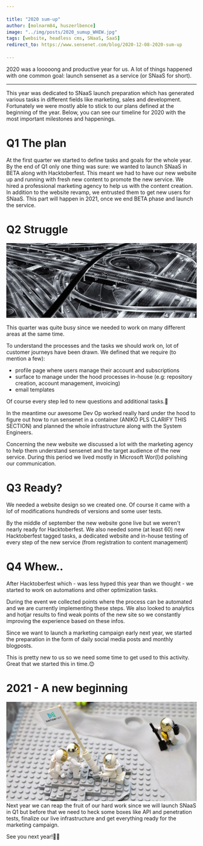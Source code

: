 ```yaml
---

title: "2020 sum-up"
author: [molnarm84, huszerlbence]
image: "../img/posts/2020_sumup_WHEW.jpg"
tags: [website, headless cms, SNaaS, SaaS]
redirect_to: https://www.sensenet.com/blog/2020-12-08-2020-sum-up

---
```


2020 was a looooong and productive year for us. A lot of things happened with one common goal: launch sensenet as a service (or SNaaS for short).

---

This year was dedicated to SNaaS launch preparation which has generated various tasks in different fields like marketing, sales and development. Fortunately we were mostly able to stick to our plans defined at the beginning of the year.
Below, you can see our timeline for 2020 with the most important milestones and happenings.

# Q1 The plan
At the first quarter we started to define tasks and goals for the whole year. By the end of Q1 only one thing was sure: we wanted to launch SNaaS in BETA along with Hacktoberfest. This meant we had to have our new website up and running with fresh new content to promote the new service.
We hired a professional marketing agency to help us with the content creation. In addition to the website revamp, we entrusted them to get new users for SNaaS. This part will happen in 2021, once we end BETA phase and launch the service.

# Q2 Struggle
![struggle](../img/posts/2020_sumup_STRUGGLE.jpg)

This quarter was quite busy since we needed to work on many different areas at the same time.

To understand the processes and the tasks we should work on, lot of customer journeys have been drawn.
We defined that we require (to mention a few):
- profile page where users manage their account and subscriptions
- surface to manage under the hood processes in-house (e.g: repository creation, account management, invoicing)
- email templates

Of course every step led to new questions and additional tasks.🥳

In the meantime our awesome Dev Op worked really hard under the hood to figure out how to run sensenet in a container (ANIKÓ PLS CLARIFY THIS SECTION) and planned the whole infrastructure along with the System Engineers.

Concerning the new website we discussed a lot with the marketing agency to help them understand sensenet and the target audience of the new service. During this period we lived mostly in Microsoft Wor(l)d polishing our communication.

# Q3 Ready?
We needed a website design so we created one. Of course it came with a lof of modifications hundreds of versions and some user tests.

By the middle of september the new website gone live but we weren't nearly ready for Hacktoberfest.
We also needed some (at least 60) new Hacktoberfest tagged tasks, a dedicated website and in-house testing of every step of the new service (from registration to content management)

# Q4 Whew..
After Hacktoberfest which - was less hyped this year than we thought - we started to work on automations and other optimization tasks.

During the event we collected points where the process can be automated and we are currently implementing these steps.
We also looked to analytics and hotjar results to find weak points of the new site so we constantly improving the experience based on these infos.

Since we want to launch a marketing campaign early next year, we started the preparation in the form of daily social media posts and monthly blogposts.

This is pretty new to us so we need some time to get used to this activity. Great that we started this in time.😊

# 2021 - A new beginning
![a new beginning](../img/posts/2020_sumup_NEW_BEGINNING.jpg)
Next year we can reap the fruit of our hard work since we will launch SNaaS in Q1 but before that we need to heck some boxes like API and penetration tests, finalize our live infrastructure and get everything ready for the marketing campaign.

See you next year!🎄🎉
